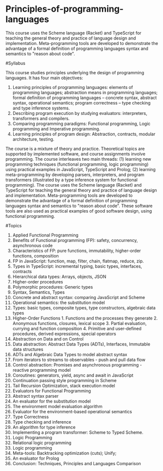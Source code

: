 # Principles-of-programming-languages
This course uses the Scheme language (Racket) and TypeScript for teaching the general theory and practice of language design and implementation. Meta-programming tools are developed to demonstrate the advantage of a formal definition of programming languages syntax and semantics to "reason about code". 

#Syllabus

This course studies principles underlying the design of programming languages. It has four main objectives:
1.	Learning principles of programming languages: elements of programming languages; abstraction means in programming languages; formal definition of programming languages – concrete syntax, abstract syntax, operational semantics; program correctness – type checking and type inference systems.
2.	Describing program execution by studying evaluators: interpreters, transformers and compilers. 
3.	Comparing programming paradigms: Functional programming, Logic programming and Imperative programming.
4.	Learning principles of program design: Abstraction, contracts, modular architecture, testing.

The course is a mixture of theory and practice. 
Theoretical topics are supported by implemented software, and course assignments involve programming. 
The course interleaves two main threads: (1) learning new programming techniques (functional programming, logic programming) using practical examples in JavaScript, TypeScript and Prolog; (2) learning meta-programming by developing parsers, interpreters, and program transformers (illustrated by a type inference system for functional programming). 
The course uses the Scheme language (Racket) and TypeScript for teaching the general theory and practice of language design and implementation. Meta-programming tools are developed to demonstrate the advantage of a formal definition of programming languages syntax and semantics to "reason about code". These software tools are also used as practical examples of good software design, using functional programming.

#Topics

1.	Applied Functional Programming
  1.	Benefits of Functional programming (FP): safety, concurrency, asynchronous code
  2.	Characteristics of FP: pure functions, immutability, higher-order functions, composition
  3.	FP in JavaScript: function, map, filter, chain, flatmap, reduce, zip.
  4.	Types in TypeScript: incremental typing, basic types, interfaces, contracts
  5.	Hierarchical data types: Arrays, objects, JSON
  6.	Higher-order procedures
  7.	Polymorphic procedures: Generic types
2.	Syntax, Semantics, Types
  1.	Concrete and abstract syntax: comparing JavaScript and Scheme
  2.	Operational semantics: the substitution model
  3.	Types: basic types, composite types, type constructors, algebraic data types
  4.	Higher-Order Functions
    1.	Functions and the processes they generate
    2.	Anonymous functions, closures, lexical scope
    3.	Partial evaluation, currying and function composition
    4.	Primitive and user-defined procedures, derived expressions, special operators
3.	Abstraction on Data and on Control
  1.	Data abstraction: Abstract Data Types (ADTs), Interfaces, Immutable data structures
  2.	ADTs and Algebraic Data Types to model abstract syntax
  3.	From iterators to streams to observables - push and pull data flow
  4.	Control abstraction: Promises and asynchronous programming - reactive programming model
  5.	Coroutines: generators, yield, async and await in JavaScript
  6.	Continuation passing style programming in Scheme
  7.	Tail Recursion Optimization, stack execution model
4.	Evaluators for Functional Programming
  1.	Abstract syntax parser
  2.	An evaluator for the substitution model
  3.	The environment model evaluation algorithm
  4.	Evaluator for the environment-based operational semantics
5.	Type Correctness
  1.	Type checking and inference
  2.	An algorithm for type inference
  3.	Implementing a program transformer: Scheme to Typed Scheme.
6.	Logic Programming
  1.	Relational logic programming
  2.	Logic programming
  3.	Meta-tools: Backtracking optimization (cuts); Unify;
  4.	An evaluator for Prolog
7.	Conclusion: Techniques, Principles and Languages Comparison
